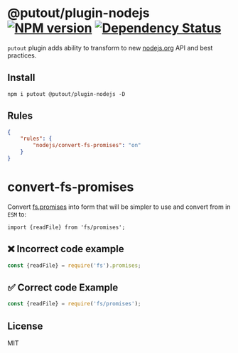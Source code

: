 # @putout/plugin-nodejs [![NPM version][NPMIMGURL]][NPMURL] [![Dependency Status][DependencyStatusIMGURL]][DependencyStatusURL]

[NPMIMGURL]:                https://img.shields.io/npm/v/@putout/plugin-nodejs.svg?style=flat&longCache=true
[NPMURL]:                   https://npmjs.org/package/@putout/plugin-nodejs"npm"

[DependencyStatusURL]:      https://david-dm.org/coderaiser/putout?path=packages/plugin-nodejs
[DependencyStatusIMGURL]:   https://david-dm.org/coderaiser/putout.svg?path=packages/plugin-nodejs

`putout` plugin adds ability to transform to new [nodejs.org](https://nodejs.io) API and best practices.

## Install

```
npm i putout @putout/plugin-nodejs -D
```

## Rules

```json
{
    "rules": {
        "nodejs/convert-fs-promises": "on"
    }
}
```

# convert-fs-promises

Convert [fs.promises](https://nodejs.org/dist/latest-v15.x/docs/api/fs.html#fs_fs_promises_api) into form that will be simpler to use and convert from in `ESM` to:

```
import {readFile} from 'fs/promises';
```

## ❌ Incorrect code example

```js
const {readFile} = require('fs').promises;
```

## ✅ Correct code Example

```js
const {readFile} = require('fs/promises');
```

## License

MIT

